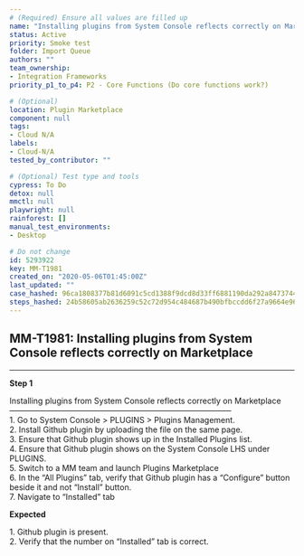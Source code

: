 ```yaml
---
# (Required) Ensure all values are filled up
name: "Installing plugins from System Console reflects correctly on Marketplace"
status: Active
priority: Smoke test
folder: Import Queue
authors: ""
team_ownership: 
- Integration Frameworks
priority_p1_to_p4: P2 - Core Functions (Do core functions work?)

# (Optional)
location: Plugin Marketplace
component: null
tags: 
- Cloud N/A
labels: 
- Cloud-N/A
tested_by_contributor: ""

# (Optional) Test type and tools
cypress: To Do
detox: null
mmctl: null
playwright: null
rainforest: []
manual_test_environments: 
- Desktop

# Do not change
id: 5293922
key: MM-T1981
created_on: "2020-05-06T01:45:00Z"
last_updated: ""
case_hashed: 96ca1808377b81d6091c5cd1388f9dcd8d33ff6881190da292a8473744fcfd47bc942c3fdc52542738e2e9c4ac1cb3cb
steps_hashed: 24b58605ab2636259c52c72d954c484687b490bfbccdd6f27a9664e96c82aefd5cbbd359b7078ba9cf62a487ed0a48bc
---
```


<!-- (Auto-generated) Based on frontmatter's "key" and "name" -->

## MM-T1981: Installing plugins from System Console reflects correctly on Marketplace

---

**Step 1**

Installing plugins from System Console reflects correctly on Marketplace\
————————————————————————————\
1\. Go to System Console > PLUGINS > Plugins Management.\
2\. Install Github plugin by uploading the file on the same page.\
3\. Ensure that Github plugin shows up in the Installed Plugins list.\
4\. Ensure that Github plugin shows on the System Console LHS under PLUGINS.\
5\. Switch to a MM team and launch Plugins Marketplace\
6\. In the “All Plugins” tab, verify that Github plugin has a “Configure” button beside it and not “Install” button.\
7\. Navigate to “Installed” tab

**Expected**

1\. Github plugin is present.\
2\. Verify that the number on “Installed” tab is correct.
